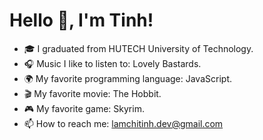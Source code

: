 # Hello 👋, I'm Tinh!

- 🎓 I graduated from HUTECH University of Technology.
- 🎧 Music I like to listen to: Lovely Bastards.
- 🌍 My favorite programming language: JavaScript.
- 🎬 My favorite movie: The Hobbit.
- 🎮 My favorite game: Skyrim.
- 📫 How to reach me: lamchitinh.dev@gmail.com
